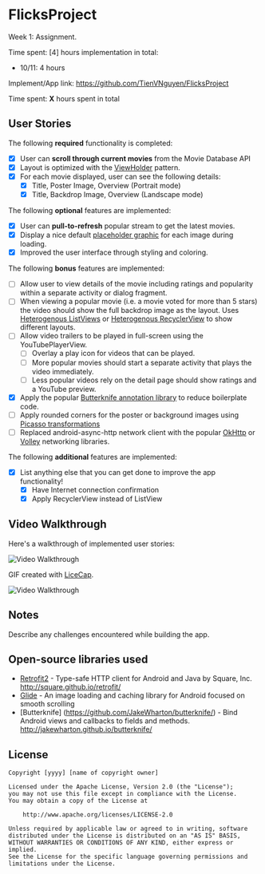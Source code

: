 FlicksProject
========

Week 1: Assignment.

Time spent: [4] hours implementation in total:
- 10/11: 4 hours

Implement/App link: https://github.com/TienVNguyen/FlicksProject

Time spent: **X** hours spent in total

## User Stories

The following **required** functionality is completed:

* [x] User can **scroll through current movies** from the Movie Database API
* [x] Layout is optimized with the [ViewHolder](http://guides.codepath.com/android/Using-an-ArrayAdapter-with-ListView#improving-performance-with-the-viewholder-pattern) pattern.
* [x] For each movie displayed, user can see the following details:
  * [x] Title, Poster Image, Overview (Portrait mode)
  * [x] Title, Backdrop Image, Overview (Landscape mode)

The following **optional** features are implemented:

* [x] User can **pull-to-refresh** popular stream to get the latest movies.
* [x] Display a nice default [placeholder graphic](http://guides.codepath.com/android/Displaying-Images-with-the-Picasso-Library#configuring-picasso) for each image during loading.
* [x] Improved the user interface through styling and coloring.

The following **bonus** features are implemented:

* [ ] Allow user to view details of the movie including ratings and popularity within a separate activity or dialog fragment.
* [ ] When viewing a popular movie (i.e. a movie voted for more than 5 stars) the video should show the full backdrop image as the layout.  Uses [Heterogenous ListViews](http://guides.codepath.com/android/Implementing-a-Heterogenous-ListView) or [Heterogenous RecyclerView](http://guides.codepath.com/android/Heterogenous-Layouts-inside-RecyclerView) to show different layouts.
* [ ] Allow video trailers to be played in full-screen using the YouTubePlayerView.
    * [ ] Overlay a play icon for videos that can be played.
    * [ ] More popular movies should start a separate activity that plays the video immediately.
    * [ ] Less popular videos rely on the detail page should show ratings and a YouTube preview.
* [x] Apply the popular [Butterknife annotation library](http://guides.codepath.com/android/Reducing-View-Boilerplate-with-Butterknife) to reduce boilerplate code.
* [ ] Apply rounded corners for the poster or background images using [Picasso transformations](https://guides.codepath.com/android/Displaying-Images-with-the-Picasso-Library#other-transformations)
* [ ] Replaced android-async-http network client with the popular [OkHttp](http://guides.codepath.com/android/Using-OkHttp) or [Volley](http://guides.codepath.com/android/Networking-with-the-Volley-Library) networking libraries.

The following **additional** features are implemented:

* [x] List anything else that you can get done to improve the app functionality!
    * [x] Have Internet connection confirmation
	* [x] Apply RecyclerView instead of ListView

## Video Walkthrough

Here's a walkthrough of implemented user stories:

<img src='http://i.imgur.com/link/to/your/gif/flicks_project.gif' title='Video Walkthrough' width='' alt='Video Walkthrough' />

GIF created with [LiceCap](http://www.cockos.com/licecap/).

![Video Walkthrough](flicks_project.gif)

## Notes

Describe any challenges encountered while building the app.

## Open-source libraries used

- [Retrofit2](https://github.com/square/retrofit) - Type-safe HTTP client for Android and Java by Square, Inc. http://square.github.io/retrofit/
- [Glide](https://github.com/bumptech/glide) - An image loading and caching library for Android focused on smooth scrolling
- [Butterknife] (https://github.com/JakeWharton/butterknife/) - Bind Android views and callbacks to fields and methods. http://jakewharton.github.io/butterknife/

## License

    Copyright [yyyy] [name of copyright owner]

    Licensed under the Apache License, Version 2.0 (the "License");
    you may not use this file except in compliance with the License.
    You may obtain a copy of the License at

        http://www.apache.org/licenses/LICENSE-2.0

    Unless required by applicable law or agreed to in writing, software
    distributed under the License is distributed on an "AS IS" BASIS,
    WITHOUT WARRANTIES OR CONDITIONS OF ANY KIND, either express or implied.
    See the License for the specific language governing permissions and
    limitations under the License.